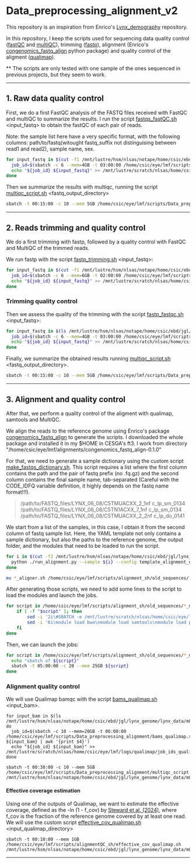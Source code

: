 # Data_preprocessing_alignment_v2

This repository is an inspiration from Enrico's [Lynx_demography](https://github.com/Enricobazzi/Lynx_Demography) repository.

In this repository, I keep the scripts used for sequencing data quality control ([fastQC](https://www.bioinformatics.babraham.ac.uk/projects/fastqc/) and [multiQC](https://multiqc.info/docs/)), trimming ([fastp](https://github.com/OpenGene/fastp)), alignment (Enrico's [congenomics_fastq_align](https://github.com/Enricobazzi/congenomics_fastq_align) python package) and quality control of the aligment ([qualimap](http://qualimap.conesalab.org/doc_html/analysis.html)).

** The scripts are only tested with one sample of the ones sequenced in previous projects, but they seem to work.

---

## 1. Raw data quality control

First, we do a first FastQC analysis of the FASTQ files received with FastQC and multiQC to summarize the results. I run the script [fastqs_fastQC.sh](https://github.com/luciamayorf/Data_preprocessing_alignment_v2/blob/main/scripts/fastqs_fastQC.sh) <input_fastq> to obtain the fastQC of each pair of reads.

Note: the sample list here have a very specific format, with the following columns: path/to/fastq(witought fastq_suffix not distinguising between read1 and read2), sample name, sex.

```bash
for input_fastq in $(cut -f1 /mnt/lustre/hsm/nlsas/notape/home/csic/ebd/jgl/lynx_genome/lynx_data/FASTQ_files/fastq_paths_samples_list_old_sequences.txt); do
  job_id=$(sbatch -c 6 --mem=4GB -t 03:00:00 /home/csic/eye/lmf/scripts/Data_preprocessing_alignment/fastqs_fastQC.sh ${input_fastq} | awk '{print $4}')
  echo "${job_id} ${input_fastq}" >> /mnt/lustre/scratch/nlsas/home/csic/eye/lmf/logs/fastqc/job_ids_fastqc_old_sequences.txt
done
```

Then we summarize the results with multiqc, running the script [multiqc_script.sh](https://github.com/luciamayorf/Data_preprocessing_alignment_v2/blob/main/scripts/multiqc_script.sh) <fastq_output_directory>

```bash
sbatch -t 00:15:00 -c 10 --mem 5GB /home/csic/eye/lmf/scripts/Data_preprocessing_alignment/multiqc_script.sh /mnt/lustre/hsm/nlsas/notape/home/csic/ebd/jgl/lynx_genome/lynx_data/FASTQ_files/genome_proyect_backup/fastq_genome_project/fastqc
```

---

## 2. Reads trimming and quality control

We do a first trimming with fastp, followed by a quality control with FastQC and MultiQC of the trimmed reads.

We run fastp with the script [fastp_trimming.sh](https://github.com/luciamayorf/Data_preprocessing_alignment_v2/blob/main/scripts/fastp_trimming.sh) <input_fastq>:
```bash
for input_fastq in $(cut -f1 /mnt/lustre/hsm/nlsas/notape/home/csic/ebd/jgl/lynx_genome/lynx_data/FASTQ_files/fastq_paths_samples_list_old_sequences.txt); do
  job_id=$(sbatch -c 6 --mem=6GB -t 02:00:00 /home/csic/eye/lmf/scripts/Data_preprocessing_alignment/fastp_trimming.sh ${input_fastq} | awk '{print $4}')
  echo "${job_id} ${input_fastq}" >> /mnt/lustre/scratch/nlsas/home/csic/eye/lmf/logs/fastp/job_ids_fastp_old_sequences.txt
done
```

### Trimming quality control

Then we assess the quality of the trimming with the script [fastp_fastqc.sh](https://github.com/luciamayorf/Data_preprocessing_alignment_v2/blob/main/scripts/fastp_fastqc.sh) <input_fastq>:

```bash
for input_fastq in $(ls /mnt/lustre/hsm/nlsas/notape/home/csic/ebd/jgl/lynx_genome/lynx_data/FASTQ_files/genome_proyect_backup/fastq_genome_project/fastp/*.fastp.fastq.gz); do
  job_id=$(sbatch -c 6 --mem=4GB -t 03:00:00 /home/csic/eye/lmf/scripts/Data_preprocessing_alignment/fastp_fastqc.sh ${input_fastq} | awk '{print $4}')
  echo "${job_id} ${input_fastq}" >> /mnt/lustre/scratch/nlsas/home/csic/eye/lmf/logs/fastqc/job_ids_fastqc_old_sequences.txt
done
```

Finally, we summarize the obtained results running [multiqc_script.sh](https://github.com/luciamayorf/Data_preprocessing_alignment_v2/blob/main/scripts/multiqc_script.sh) <fastq_output_directory>.

```bash
sbatch -t 00:15:00 -c 10 --mem 5GB /home/csic/eye/lmf/scripts/Data_preprocessing_alignment/multiqc_script.sh /mnt/lustre/hsm/nlsas/notape/home/csic/ebd/jgl/lynx_genome/lynx_data/FASTQ_files/genome_proyect_backup/fastq_genome_project/fastp/fastqc
```

---

## 3. Alignment and quality control

After that, we perform a quality control of the aligment with qualimap, samtools and MultiQC.

We align the reads to the reference genome using Enrico's package [congenomics_fastq_align](https://github.com/Enricobazzi/congenomics_fastq_align) to generate the scripts. I downloaded the whole package and installed it in my $HOME in CESGA's ft3. I work from directory "/home/csic/eye/lmf/alignments/congenomics_fastq_align-0.1.0"

For that, we need to generate a sample dictionary using the custom script [make_fastqs_dictionary.sh](https://github.com/luciamayorf/Data_preprocessing_alignment_v2/blob/main/scripts/make_fastqs_dictionary.sh). This script requires a list where the first column contains the path and the pair of fastq prefix (no .fq.gz) and the second column contains the final sample name, tab-separated (Careful with the CODE_IDFQ variable definition, it highly depends on the fastq name format!!!).

> /path/to/FASTQ_files/LYNX_06_08/C5TMUACXX_2_1nf     c_lp_sm_0134
/path/to/FASTQ_files/LYNX_06_08/C5TN1ACXX_7_1nf     c_lp_sm_0134
/path/to/FASTQ_files/LYNX_06_08/C5TMUACXX_2_2nf     c_lp_do_0141


We start from a list of the samples, in this case, I obtain it from the second column of fastq sample list. Here, the YAML template not only contains a sample dictionary, but also the paths to the reference genome, the output folder, and the modules that need to be loaded to run the script.

```bash
for i in $(cut -f2 /mnt/lustre/hsm/nlsas/notape/home/csic/ebd/jgl/lynx_genome/lynx_data/FASTQ_files/fastq_paths_samples_list_old_sequences.txt | sort -u); do
  python ./run_alignment.py --sample ${i} --config template_alignment_old_sequences.yml --test
done

mv *_aligner.sh /home/csic/eye/lmf/scripts/alignment_sh/old_sequences/
```

After generating those scripts, we need to add some lines to the script to load the modules and launch the jobs.
```bash
for script in /home/csic/eye/lmf/scripts/alignment_sh/old_sequences/*_mLynPar1.2_ref_aligner.sh; do
    if [ -f "$script" ]; then
        sed -i '2i\#SBATCH -e /mnt/lustre/scratch/nlsas/home/csic/eye/lmf/logs/alignments/slurm-%j.err\n#SBATCH -o /mnt/lustre/scratch/nlsas/home/csic/eye/lmf/logs/alignments/slurm-%j.out\n' "$script"
        sed -i '6i\module load bwa\nmodule load samtools\nmodule load picard\nmodule load gatk/3.7-0-gcfedb67\n' "$script"
    fi
done
```

Then, we can launch the jobs:
```bash
for script in /home/csic/eye/lmf/scripts/alignment_sh/old_sequences/*_mLynPar1.2_ref_aligner.sh; do
  echo "sbatch of ${script}"
  sbatch -t 05:00:00 -c 20 --mem 25GB ${script}    
done
```

### Alignment quality control

We will use Qualimap bamqc with the script [bams_qualimap.sh](https://github.com/luciamayorf/Data_preprocessing_alignment_v2/blob/main/scripts/bams_qualimap.sh) <input_bam>. 

```{bash}
for input_bam in $(ls /mnt/lustre/hsm/nlsas/notape/home/csic/ebd/jgl/lynx_genome/lynx_data/mLynPar1.2_ref_bams/old_sequences/*_mLynPar1.2_ref_sorted_rg_merged_sorted_rmdup_indelrealigner.bam); do
  job_id=$(sbatch -c 10 --mem=20GB -t 06:00:00 /home/csic/eye/lmf/scripts/Data_preprocessing_alignment/bams_qualimap.sh ${input_bam} | awk '{print $4}')
  echo "${job_id} ${input_bam}" >> /mnt/lustre/scratch/nlsas/home/csic/eye/lmf/logs/qualimap/job_ids_qualimap_old_sequences.txt
done

sbatch -t 00:30:00 -c 10 --mem 5GB /home/csic/eye/lmf/scripts/Data_preprocessing_alignment/multiqc_script.sh /mnt/lustre/hsm/nlsas/notape/home/csic/ebd/jgl/lynx_genome/lynx_data/mLynPar1.2_ref_bams/old_sequences/qualimap_output
```

#### Effective coverage estimation

Using one of the outputs of Qualimap, we want to estimate the effective coverage, defined as the -ln (1 - f_cov) by [Steward et al. (2024)](https://www.biorxiv.org/content/10.1101/2024.01.30.578044v1), where f_cov is the fraction of the reference genome covered by at least one read. We will use the custom script [effective_cov_qualimap.sh](https://github.com/luciamayorf/Data_preprocessing_alignment_v2/blob/main/scripts/effective_cov_qualimap.sh) <input_qualimap_directory>

```{bash}
sbatch -t 00:10:00 --mem 1GB /home/csic/eye/lmf/scripts/alignmentQC_sh/effective_cov_qualimap.sh /mnt/lustre/hsm/nlsas/notape/home/csic/ebd/jgl/lynx_genome/lynx_data/mLynPar1.2_ref_bams/pool_epil_all/qualimap_outpu
```


---
